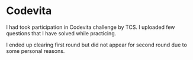 # Codevita

I had took participation in Codevita challenge by TCS. I uploaded few questions that I have solved while practicing.

I ended up clearing first round but did not appear for second round due to some personal reasons.
